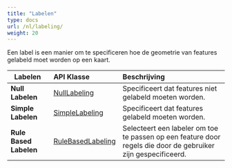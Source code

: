 ```yaml
---
title: "Labelen"
type: docs
url: /nl/labeling/
weight: 20
---
```


Een label is een manier om te specificeren hoe de geometrie van features gelabeld moet worden op een kaart. 

|` `**Labelen**|**API Klasse**|**Beschrijving**|
| :- | :- | :- |
|**Null Labelen**|[NullLabeling](https://reference.aspose.com/gis/net/aspose.gis.rendering.labelings/nulllabeling)|Specificeert dat features niet gelabeld moeten worden.|
|**Simple Labelen**|[SimpleLabeling](https://reference.aspose.com/gis/net/aspose.gis.rendering.labelings/SimpleLabeling)|Specificeert dat features gelabeld moeten worden.|
|**Rule Based Labelen**|[RuleBasedLabeling](https://reference.aspose.com/gis/net/aspose.gis.rendering.labelings/rulebasedlabeling)|Selecteert een labeler om toe te passen op een feature door regels die door de gebruiker zijn gespecificeerd.|
